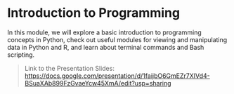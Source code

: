 # Introduction to Programming
In this module, we will explore a basic introduction to programming concepts in Python, check out useful modules for viewing and manipulating data in Python and R, and learn about terminal commands and Bash scripting. 

> Link to the Presentation Slides: https://docs.google.com/presentation/d/1faijbO6GmEZr7XIVd4-BSuaXAb899FzGvaeYcw45XmA/edit?usp=sharing
